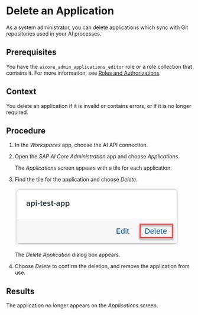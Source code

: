 <!-- loiod503fb014bba4a3bbd17e96b8da1bb59 -->

# Delete an Application

As a system administrator, you can delete applications which sync with Git repositories used in your AI processes.



<a name="loiod503fb014bba4a3bbd17e96b8da1bb59__prereq_zxh_bpc_rob"/>

## Prerequisites

You have the `aicore_admin_applications_editor` role or a role collection that contains it. For more information, see [Roles and Authorizations](security-e4cf710.md#loio4ef8499d7a4945ec854e3b4590830bcc).



## Context

You delete an application if it is invalid or contains errors, or if it is no longer required.



## Procedure

1.  In the *Workspaces* app, choose the AI API connection.

2.  Open the *SAP AI Core Administration* app and choose *Applications*.

    The *Applications* screen appears with a tile for each application.

3.  Find the tile for the application and choose *Delete*.

    ![Application tile with Delete option highlighted.](images/Image_AIL_delete_app_63c4ef3.png)

    The *Delete Application* dialog box appears.

4.  Choose *Delete* to confirm the deletion, and remove the application from use.




<a name="loiod503fb014bba4a3bbd17e96b8da1bb59__result_gab_yr4_asb"/>

## Results

The application no longer appears on the *Applications* screen.

